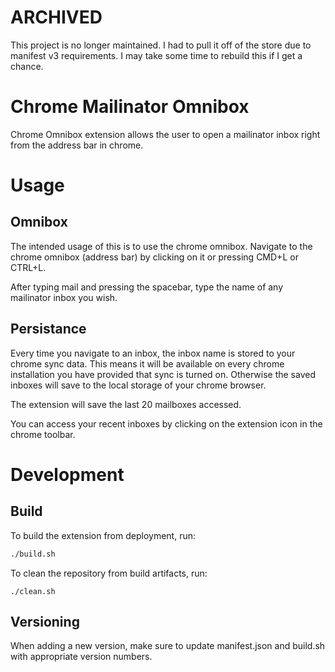 # ARCHIVED
This project is no longer maintained. I had to pull it off of the store due to manifest v3 requirements. I may take some time to rebuild this if I get a chance.

# Chrome Mailinator Omnibox
Chrome Omnibox extension allows the user to open a mailinator inbox right from the address bar in chrome.

# Usage
## Omnibox
The intended usage of this is to use the chrome omnibox. Navigate to the chrome omnibox (address bar) by clicking on it
or pressing CMD+L or CTRL+L.

After typing mail and pressing the spacebar, type the name of any mailinator inbox you wish.

## Persistance
Every time you navigate to an inbox, the inbox name is stored to your chrome sync data. This means it will be available on every chrome installation you have
provided that sync is turned on. Otherwise the saved inboxes will save to the local storage of your chrome browser.

The extension will save the last 20 mailboxes accessed.

You can access your recent inboxes by clicking on the extension icon in the chrome toolbar.

# Development
## Build
To build the extension from deployment, run:
```sh
./build.sh
```

To clean the repository from build artifacts, run:
```
./clean.sh
```

## Versioning
When adding a new version, make sure to update manifest.json and build.sh with appropriate version numbers.
